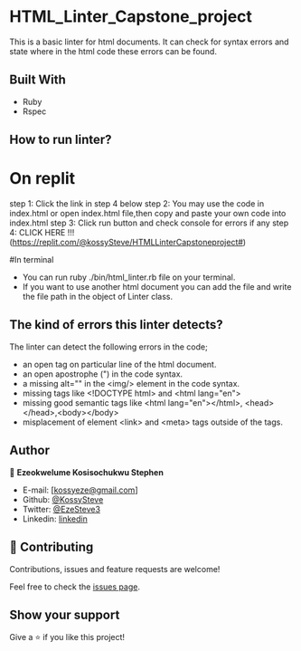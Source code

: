 # HTML_Linter_Capstone_project
This is a basic linter for html documents. It can check for syntax errors and state where in the html code these errors can be found.

## Built With

- Ruby
- Rspec

## How to run linter?
# On replit
step 1: Click the link in step 4 below
step 2: You may use the code in index.html or open index.html file,then copy and paste your own code into index.html
step 3: Click run button and check console for errors if any
step 4: CLICK HERE !!! (https://replit.com/@kossySteve/HTMLLinterCapstoneproject#) 

#In terminal
- You can run ruby ./bin/html_linter.rb file on your terminal.
- If you want to use another html document you can add the file and write the file path in the object of Linter class.

## The kind of errors this linter detects?
The linter can detect the following errors in the code;
- an open tag on particular line of the html document.
- an open apostrophe (") in the code syntax.
- a missing alt="" in the \<img/> element in the code syntax.
- missing tags like \<!DOCTYPE html> and \<html lang="en">
- missing good semantic tags like \<html lang="en">\</html>, \<head>\</head>,\<body>\</body>
- misplacement of element \<link> and \<meta> tags outside of the <head></head> tags.


## Author

👤 **Ezeokwelume Kosisochukwu Stephen**

- E-mail: [kossyeze@gmail.com]
- Github: [@KossySteve](https://github.com/KossySteve)
- Twitter: [@EzeSteve3](https://twitter.com/EzeSteve3/)
- Linkedin: [linkedin](https://www.linkedin.com/in/steve-ez-b090ba198/)


## 🤝 Contributing

Contributions, issues and feature requests are welcome!

Feel free to check the [issues page](issues/).

## Show your support

Give a ⭐️ if you like this project!
